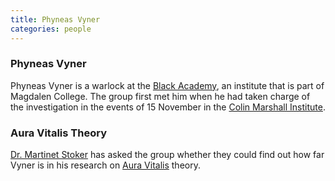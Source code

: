 ```yaml
---
title: Phyneas Vyner
categories: people
---
```


### Phyneas Vyner

Phyneas Vyner is a warlock at the [Black Academy](BlackAcademy), an institute that is part of Magdalen College. The group first met him when he had taken charge of the investigation in the events of 15 November in the [Colin Marshall Institute](ColinMarshallInstitute).

### Aura Vitalis Theory

[Dr. Martinet Stoker](MartinetStoker) has asked the group whether they could find out how far Vyner is in his research on [Aura Vitalis](AuraVitalis) theory.
